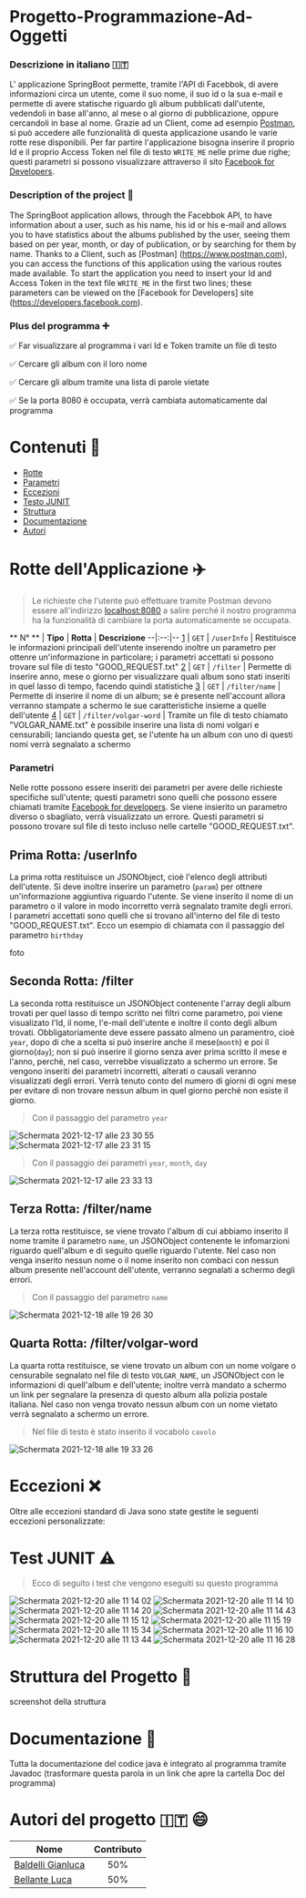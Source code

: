 # Progetto-Programmazione-Ad-Oggetti 

### Descrizione in italiano :it:

L' applicazione SpringBoot permette, tramite l'API di Facebbok, di avere informazioni circa un utente, come il suo nome, il suo id o la sua e-mail e permette di avere statische riguardo gli album pubblicati dall'utente, vedendoli in base all'anno, al mese o al giorno di pubblicazione, oppure cercandoli in base al nome. Grazie ad un Client, come ad esempio [Postman](https://www.postman.com), si può accedere alle funzionalità di questa applicazione usando le varie rotte rese disponibili.
Per far partire l'applicazione bisogna inserire il proprio Id e il proprio Access Token nel file di testo `WRITE_ME` nelle prime due righe; questi parametri si possono visualizzare attraverso il sito [Facebook for Developers](https://developers.facebook.com).

### Description of the project :england:

The SpringBoot application allows, through the Facebbok API, to have information about a user, such as his name, his id or his e-mail and allows you to have statistics about the albums published by the user, seeing them based on per year, month, or day of publication, or by searching for them by name. Thanks to a Client, such as [Postman] (https://www.postman.com), you can access the functions of this application using the various routes made available.
To start the application you need to insert your Id and Access Token in the text file `WRITE_ME` in the first two lines; these parameters can be viewed on the [Facebook for Developers] site (https://developers.facebook.com).

### Plus del programma :heavy_plus_sign:

:white_check_mark: Far visualizzare al programma i vari Id e Token tramite un file di testo

:white_check_mark: Cercare gli album con il loro nome

:white_check_mark: Cercare gli album tramite una lista di parole vietate

:white_check_mark: Se la porta 8080 è occupata, verrà cambiata automaticamente dal programma

# Contenuti 📂

- [Rotte](#rotte-dellapplicazione-airplane)
- [Parametri](#parametri)
- [Eccezioni](#eccezioni-)
- [Testo JUNIT](#test-junit-%EF%B8%8F) 
- [Struttura](#struttura-del-progetto-office)
- [Documentazione](#documentazione-)
- [Autori](#autori-del-progetto-it-smile)

# Rotte dell'Applicazione :airplane:

>Le richieste che l'utente può effettuare tramite Postman devono essere all'indirizzo [localhost:8080](http://localhost:8080) a salire perché il nostro programma ha la funzionalità di cambiare la porta automaticamente se occupata.

** N° ** | **Tipo** | **Rotta** | **Descrizione**
--|:--:|--
[1]() | `GET` | `/userInfo` | Restituisce le informazioni principali dell'utente inserendo inoltre un parametro per ottenre un'informazione in particolare; i parametri accettati si possono trovare sul file di testo "GOOD_REQUEST.txt"
[2]() | `GET` | `/filter` | Permette di inserire anno, mese o giorno per visualizzare quali album sono stati inseriti in quel lasso di tempo, facendo quindi statistiche
[3]() | `GET` | `/filter/name` | Permette di inserire il nome di un album; se è presente nell'account allora verranno stampate a schermo le sue caratteristiche insieme a quelle dell'utente
[4]() | `GET` | `/filter/volgar-word` | Tramite un file di testo chiamato "VOLGAR_NAME.txt" è possibile inserire una lista di nomi volgari e censurabili; lanciando questa get, se l'utente ha un album con uno di questi nomi verrà segnalato a schermo


### Parametri

Nelle rotte possono essere inseriti dei parametri per avere delle richieste specifiche sull'utente; questi parametri sono quelli che possono essere chiamati tramite [Facebook for developers](https://developers.facebook.com). Se viene insierito un parametro diverso o sbagliato, verrà visualizzato un errore. Questi parametri si possono trovare sul file di testo incluso nelle cartelle "GOOD_REQUEST.txt".

## Prima Rotta: /userInfo
La prima rotta restituisce un JSONObject, cioè l'elenco degli attributi dell'utente. Si deve inoltre inserire un parametro (`param`) per ottnere un'informazione aggiuntiva riguardo l'utente. Se viene inserito il nome di un parametro o il valore in modo incorretto verrà segnalato tramite degli errori. I parametri accettati sono quelli che si trovano all'interno del file di testo "GOOD_REQUEST.txt". Ecco un esempio di chiamata con il passaggio del parametro `birthday`

foto

## Seconda Rotta: /filter
La seconda rotta restituisce un JSONObject contenente l'array degli album trovati per quel lasso di tempo scritto nei filtri come parametro, poi viene visualizato l'Id, il nome, l'e-mail dell'utente e inoltre il conto degli album trovati. Obbligatoriamente deve essere passato almeno un paramentro, cioè `year`, dopo di che a scelta si può inserire anche il mese(`month`) e poi il giorno(`day`); non si può inserire il giorno senza aver prima scritto il mese e l'anno, perchè, nel caso, verrebbe visualizzato a schermo un errore. Se vengono inseriti dei parametri incorretti, alterati o causali veranno visualizzati degli errori. Verrà tenuto conto del numero di giorni di ogni mese per evitare di non trovare nessun album in quel giorno perché non esiste il giorno.

>Con il passaggio del parametro `year`

![Schermata 2021-12-17 alle 23 30 55](https://user-images.githubusercontent.com/92955826/146615522-d7132663-4083-4329-ae67-2441284f2d7e.jpg)
![Schermata 2021-12-17 alle 23 31 15](https://user-images.githubusercontent.com/92955826/146615526-51d6e215-8cbf-44d2-b328-93e965bba076.jpg)

>Con il passaggio dei parametri `year`, `month`, `day`

![Schermata 2021-12-17 alle 23 33 13](https://user-images.githubusercontent.com/92955826/146615609-16c7dadf-d610-4014-a294-f3f700af0595.jpg)

## Terza Rotta: /filter/name

La terza rotta restituisce, se viene trovato l'album di cui abbiamo inserito il nome tramite il parametro `name`, un JSONObject contenente le infomarzioni riguardo quell'album e di seguito quelle riguardo l'utente. Nel caso non venga inserito nessun nome o il nome inserito non combaci con nessun album presente nell'account dell'utente, verranno segnalati a schermo degli errori.

>Con il passaggio del parametro `name`

![Schermata 2021-12-18 alle 19 26 30](https://user-images.githubusercontent.com/92955826/146652002-b8081ed3-c880-4b80-8ed2-fd9ec90f72bd.jpg)

## Quarta Rotta: /filter/volgar-word

La quarta rotta restituisce, se viene trovato un album con un nome volgare o censurabile segnalato nel file di testo `VOLGAR_NAME`, un JSONObject con le informazioni di quell'album e dell'utente; inoltre verrà mandato a schermo un link per segnalare la presenza di questo album alla polizia postale italiana. Nel caso non venga trovato nessun album con un nome vietato verrà segnalato a schermo un errore.

>Nel file di testo è stato inserito il vocabolo `cavolo`

![Schermata 2021-12-18 alle 19 33 26](https://user-images.githubusercontent.com/92955826/146652159-c4d18986-cb70-4bf6-afa2-5451bfebcfab.jpg)


# Eccezioni ❌

Oltre alle eccezioni standard di Java sono state gestite le seguenti eccezioni personalizzate:

# Test JUNIT ⚠️

>Ecco di seguito i test che vengono eseguiti su questo programma

![Schermata 2021-12-20 alle 11 14 02](https://user-images.githubusercontent.com/92955826/146751830-ef7c02dd-de81-41be-b98e-06cf225f18bf.jpg)
![Schermata 2021-12-20 alle 11 14 10](https://user-images.githubusercontent.com/92955826/146751832-65819bd8-ff71-46b5-8234-f1bf5c208211.jpg)
![Schermata 2021-12-20 alle 11 14 20](https://user-images.githubusercontent.com/92955826/146751837-ddd73248-49e9-4d05-a5b9-de9710a60d31.jpg)
![Schermata 2021-12-20 alle 11 14 43](https://user-images.githubusercontent.com/92955826/146751838-53fce4bb-ecaa-4256-badc-e0a7d117384d.jpg)
![Schermata 2021-12-20 alle 11 15 12](https://user-images.githubusercontent.com/92955826/146751840-87342830-19da-48b8-aa22-fb91843a4225.jpg)
![Schermata 2021-12-20 alle 11 15 19](https://user-images.githubusercontent.com/92955826/146751843-f8202a41-6070-4130-ad67-0dc338024f62.jpg)
![Schermata 2021-12-20 alle 11 15 34](https://user-images.githubusercontent.com/92955826/146751845-3d81da76-9952-4909-88f6-8927f9184877.jpg)
![Schermata 2021-12-20 alle 11 16 10](https://user-images.githubusercontent.com/92955826/146751849-a58cb5d8-95c3-46d2-83d1-9e47449ea7d6.jpg)
![Schermata 2021-12-20 alle 11 13 44](https://user-images.githubusercontent.com/92955826/146751827-a4879ed7-3820-4101-bf24-45ee7e04c063.jpg)
![Schermata 2021-12-20 alle 11 16 28](https://user-images.githubusercontent.com/92955826/146751851-420b0b6c-382a-4002-9077-692ccd087f26.jpg)

# Struttura del Progetto :office:

screenshot della struttura

# Documentazione 📰
Tutta la documentazione del codice java è integrato al programma tramite Javadoc (trasformare questa parola in un link che apre la cartella Doc del programma)

# Autori del progetto :it: :smile:

Nome | Contributo
-- | :--:
[Baldelli Gianluca](https://github.com/Bxster) | 50%
[Bellante Luca](https://github.com/lucabellantee) | 50%



